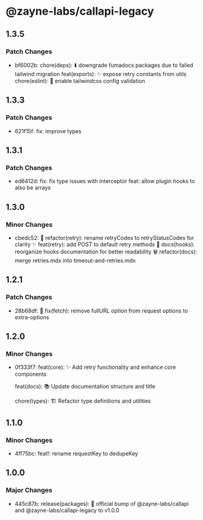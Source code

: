 # @zayne-labs/callapi-legacy

## 1.3.5

### Patch Changes

- bf6002b: chore(deps): ⬇️ downgrade fumadocs packages due to failed tailwind migration
  feat(exports): ✨ expose retry constants from utils
  chore(eslint): 🔧 enable tailwindcss config validation

## 1.3.3

### Patch Changes

- 621f15f: fix: improve types

## 1.3.1

### Patch Changes

- ed6412d: fix: fix type issues with interceptor
  feat: allow plugin hooks to also be arrays

## 1.3.0

### Minor Changes

- cbedc52: 🔄 refactor(retry): rename retryCodes to retryStatusCodes for clarity ✨ feat(retry): add POST to default retry methods
  📝 docs(hooks): reorganize hooks documentation for better readability 🗑️ refactor(docs): merge retries.mdx into timeout-and-retries.mdx

## 1.2.1

### Patch Changes

- 28b68df: 🔧 fix(fetch): remove fullURL option from request options to extra-options

## 1.2.0

### Minor Changes

- 0f333f7: feat(core): ✨ Add retry functionality and enhance core components

   feat(docs): 📚 Update documentation structure and title

   chore(types): 🏗️ Refactor type definitions and utilities

## 1.1.0

### Minor Changes

- 4ff75bc: feat!: rename requestKey to dedupeKey

## 1.0.0

### Major Changes

- 445c87b: release(packages): 🚀 official bump of @zayne-labs/callapi and @zayne-labs/callapi-legacy to v1.0.0
